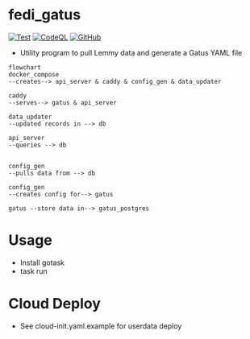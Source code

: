 # fedi_gatus
[![Test](https://github.com/Jelloeater/fedi_gatus/actions/workflows/test.yml/badge.svg?branch=main)](https://github.com/Jelloeater/fedi_gatus/actions/workflows/test.yml)
[![CodeQL](https://github.com/Jelloeater/fedi_gatus/actions/workflows/codeql.yml/badge.svg?branch=main)](https://github.com/Jelloeater/fedi_gatus/actions/workflows/codeql.yml)
[![GitHub](https://img.shields.io/github/license/Jelloeater/fedi_gatus)](https://github.com/Jelloeater/fedi_gatus/blob/main/LICENSE)


- Utility program to pull Lemmy data and generate a Gatus YAML file


```mermaid
flowchart
docker_compose 
--creates--> api_server & caddy & config_gen & data_updater

caddy 
--serves--> gatus & api_server 

data_updater
--updated records in --> db

api_server
--queries --> db


config_gen
--pulls data from --> db

config_gen 
--creates config for--> gatus

gatus --store data in--> gatus_postgres
```

# Usage
- Install gotask
- task run

# Cloud Deploy
- See cloud-init.yaml.example for userdata deploy
